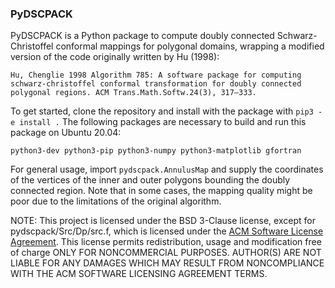 ### PyDSCPACK

PyDSCPACK is a Python package to compute doubly connected Schwarz-Christoffel conformal mappings for polygonal domains, wrapping a modified version of the code originally written by Hu (1998):

```
Hu, Chenglie 1998 Algorithm 785: A software package for computing schwarz-christoffel conformal transformation for doubly connected polygonal regions. ACM Trans.Math.Softw.24(3), 317–333.
```

To get started, clone the repository and install with the package with `pip3 -e install .` The following packages are necessary to build and run this package on Ubuntu 20.04:

`python3-dev python3-pip python3-numpy python3-matplotlib gfortran`

For general usage, import `pydscpack.AnnulusMap` and supply the coordinates of the vertices of the inner and outer polygons bounding the doubly connected region. Note that in some cases, the mapping quality might be poor due to the limitations of the original algorithm.

NOTE: This project is licensed under the BSD 3-Clause license, except for pydscpack/Src/Dp/src.f, which is licensed under the [ACM Software License Agreement](https://www.acm.org/publications/policies/software-copyright-notice). This license permits redistribution, usage and modification free of charge ONLY FOR NONCOMMERCIAL PURPOSES. AUTHOR(S) ARE NOT LIABLE FOR ANY DAMAGES WHICH MAY RESULT FROM NONCOMPLIANCE WITH THE ACM SOFTWARE LICENSING AGREEMENT TERMS.
